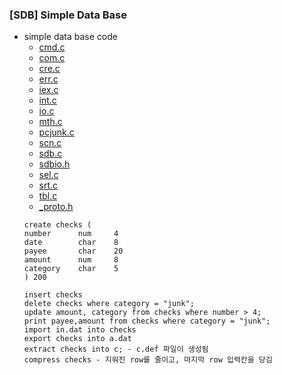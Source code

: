 ### [SDB] Simple Data Base
* simple data base code
    * [cmd.c]()
    * [com.c]()
    * [cre.c]()
    * [err.c]()
    * [iex.c]()
    * [int.c]()
    * [io.c]()
    * [mth.c]()
    * [pcjunk.c]()
    * [scn.c]()
    * [sdb.c]()
    * [sdbio.h]()
    * [sel.c]()
    * [srt.c]()
    * [tbl.c]()
    * [_proto.h]()
    ```
    create checks (
    number      num     4
    date        char    8
    payee       char    20
    amount      num     8
    category    char    5
    ) 200

    insert checks
    delete checks where category = "junk";
    update amount, category from checks where number > 4;
    print payee,amount from checks where category = "junk";
    import in.dat into checks
    export checks into a.dat
    extract checks into c; - c.def 파일이 생성됨
    compress checks - 지워진 row를 줄이고, 마지막 row 입력칸을 당김
    ```
